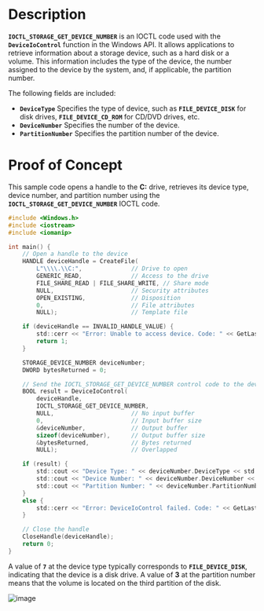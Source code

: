 # Description

**`IOCTL_STORAGE_GET_DEVICE_NUMBER`** is an IOCTL code used with the **`DeviceIoControl`** function in the Windows API. It allows applications to retrieve information about a storage device, such as a hard disk or a volume. This information includes the type of the device, the number assigned to the device by the system, and, if applicable, the partition number.

The following fields are included:

- **`DeviceType`** Specifies the type of device, such as **`FILE_DEVICE_DISK`** for disk drives, **`FILE_DEVICE_CD_ROM`** for CD/DVD drives, etc.
- **`DeviceNumber`** Specifies the number of the device.
- **`PartitionNumber`** Specifies the partition number of the device.

# Proof of Concept

This sample code opens a handle to the **C:** drive, retrieves its device type, device number, and partition number using the **`IOCTL_STORAGE_GET_DEVICE_NUMBER`** IOCTL code. 

```c
#include <Windows.h>
#include <iostream>
#include <iomanip>

int main() {
    // Open a handle to the device
    HANDLE deviceHandle = CreateFile(
        L"\\\\.\\C:",              // Drive to open
        GENERIC_READ,              // Access to the drive
        FILE_SHARE_READ | FILE_SHARE_WRITE, // Share mode
        NULL,                      // Security attributes
        OPEN_EXISTING,             // Disposition
        0,                         // File attributes
        NULL);                     // Template file

    if (deviceHandle == INVALID_HANDLE_VALUE) {
        std::cerr << "Error: Unable to access device. Code: " << GetLastError() << std::endl;
        return 1;
    }

    STORAGE_DEVICE_NUMBER deviceNumber;
    DWORD bytesReturned = 0;

    // Send the IOCTL_STORAGE_GET_DEVICE_NUMBER control code to the device
    BOOL result = DeviceIoControl(
        deviceHandle,
        IOCTL_STORAGE_GET_DEVICE_NUMBER,
        NULL,                      // No input buffer
        0,                         // Input buffer size
        &deviceNumber,             // Output buffer
        sizeof(deviceNumber),      // Output buffer size
        &bytesReturned,            // Bytes returned
        NULL);                     // Overlapped

    if (result) {
        std::cout << "Device Type: " << deviceNumber.DeviceType << std::endl;
        std::cout << "Device Number: " << deviceNumber.DeviceNumber << std::endl;
        std::cout << "Partition Number: " << deviceNumber.PartitionNumber << std::endl;
    }
    else {
        std::cerr << "Error: DeviceIoControl failed. Code: " << GetLastError() << std::endl;
    }

    // Close the handle
    CloseHandle(deviceHandle);
    return 0;
}
```

A value of **`7`** at the device type typically corresponds to **`FILE_DEVICE_DISK`**, indicating that the device is a disk drive. A value of **3** at the partition number means that the volume is located on the third partition of the disk. 

![image](https://github.com/DebugPrivilege/WindowsAP1/assets/63166600/1e2b018c-23f8-47fc-a978-28db237af66a)

